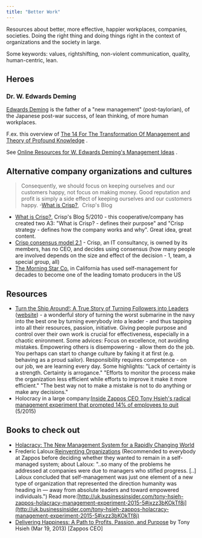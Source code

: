 ```yaml
---
title: "Better Work"
---
```

Resources about better, more effective, happier workplaces, companies, societies. Doing the right thing and doing things right in the context of organizations and the society in large.

Some keywords: values, rightshifting, non-violent communication, quality, human-centric, lean.

## Heroes

### Dr. W. Edwards Deming

[Edwards Deming](https://deming.org/theman/theories) is the father of a "new management" (post-taylorian), of the Japanese post-war success, of lean thinking, of more human workplaces.

F.ex. this overview of [The 14 For The Transformation Of Management and Theory of Profound Knowledge](http://www.skymark.com/resources/leaders/deming.asp) .

See [Online Resources for W. Edwards Deming's Management Ideas](http://blog.deming.org/2013/09/online-resources-for-w-edwards-demings-management-ideas/) .

## Alternative company organizations and cultures

> Consequently, we should focus on keeping ourselves and our customers happy, not focus on making money. Good reputation and profit is simply a side effect of keeping ourselves and our customers happy.
-[What is Crisp?](http://blog.crisp.se/2010/05/08/henrikkniberg/1273272420000),  Crisp's Blog

* [What is Crisp?](http://blog.crisp.se/2010/05/08/henrikkniberg/1273272420000), Crisp's Blog 5/2010 - this cooperative/company has created two A3: "What is Crisp? - defines their purpose" and "Crisp strategy - defines how the company works and why". Great idea, great content.
* [Crisp consensus model 2.1](http://blog.crisp.se/2014/03/27/peterantman/crisp-consensus-model-2-1) - Crisp, an IT consultancy, is owned by its members, has no CEO, and decides using consensus (how many people are involved depends on the size and effect of the decision - 1, team, a special group, all)
* [The Morning Star Co.](http://www.self-managementinstitute.org/) in California has used self-management for decades to become one of the leading tomato producers in the US

## Resources

* [Turn the Ship Around!: A True Story of Turning Followers into Leaders](http://www.amazon.com/Turn-Ship-Around-Turning-Followers/dp/1591846404/) ([website](http://turntheshiparound.com/)) - a wonderful story of turning the worst submarine in the navy into the best one by turning everybody into a leader - and thus tapping into all their resources, passion, initiative. Giving people purpose and control over their own work is crucial for effectiveness, especially in a chaotic enironment. Some advices: Focus on excellence, not avoiding mistakes. Empowering others is disempowering - allow them do the job. You perhaps can start to change culture by faking it at first (e.g. behaving as a proud sailor). Responsibility requires competence - on our job, we are learning every day. Some highlights: "Lack of certainty is a strength. Certainty is arrogance." "Efforts to monitor the process make the organization less efficient while efforts to improve it make it more efficient." "The best way not to make a mistake is not to do anything or make any decisions."
* Holocracy in a large company:[Inside Zappos CEO Tony Hsieh's radical management experiment that prompted 14% of employees to quit](http://uk.businessinsider.com/tony-hsieh-zappos-holacracy-management-experiment-2015-5) (5/2015)

## Books to check out

* [Holacracy: The New Management System for a Rapidly Changing World](http://www.amazon.com/gp/product/162779428X/ref=as_li_tl?ie=UTF8&camp=1789&creative=390957&creativeASIN=162779428X&linkCode=as2&tag=thebusiinsi-20&linkId=V325S7UDCPKZKOSW)
* Frederic Laloux:[Reinventing Organizations](http://www.amazon.com/gp/product/2960133501/ref=as_li_tl?ie=UTF8&camp=1789&creative=390957&creativeASIN=2960133501&linkCode=as2&tag=thebusiinsi-20&linkId=224A47RXPGLLRNGW) (Recommended to everybody at Zappos before deciding whether they wanted to remain in a self-managed system; about Laloux: "..so many of the problems he addressed at companies were due to managers who stifled progress. [..] Laloux concluded that self-management was just one element of a new type of organization that represented the direction humanity was heading in — away from absolute leaders and toward empowered individuals.") Read more:[http://uk.businessinsider.com/tony-hsieh-zappos-holacracy-management-experiment-2015-5#ixzz3bKOkTf8j](http://uk.businessinsider.com/tony-hsieh-zappos-holacracy-management-experiment-2015-5#ixzz3bKOkTf8j)
* [Delivering Happiness: A Path to Profits, Passion, and Purpose](http://www.amazon.com/Delivering-Happiness-Profits-Passion-Purpose/dp/0446576220/ref=la_B002ZXH4AY_1_1?s=books&ie=UTF8&qid=1432717334&sr=1-1) by Tony Hsieh (Mar 19, 2013) [Zappos CEO]
